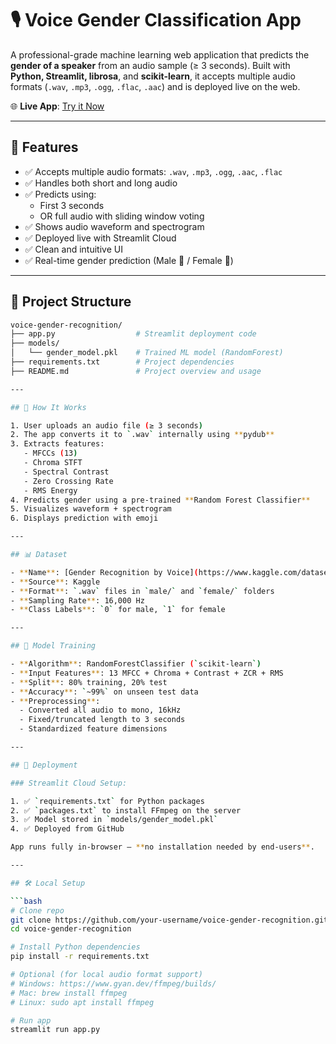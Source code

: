 # 🎙️ Voice Gender Classification App

A professional-grade machine learning web application that predicts the **gender of a speaker** from an audio sample (≥ 3 seconds). Built with **Python, Streamlit, librosa**, and **scikit-learn**, it accepts multiple audio formats (`.wav`, `.mp3`, `.ogg`, `.flac`, `.aac`) and is deployed live on the web.

🌐 **Live App**: [Try it Now](https://gendervoiceclassification-26dw4k2cfugsakhys6vyd8.streamlit.app/)

---

## 📌 Features

- ✅ Accepts multiple audio formats: `.wav`, `.mp3`, `.ogg`, `.aac`, `.flac`
- ✅ Handles both short and long audio
- ✅ Predicts using:
  - First 3 seconds
  - OR full audio with sliding window voting
- ✅ Shows audio waveform and spectrogram
- ✅ Deployed live with Streamlit Cloud
- ✅ Clean and intuitive UI
- ✅ Real-time gender prediction (Male 👨 / Female 👩)

---

## 📂 Project Structure

```bash
voice-gender-recognition/
├── app.py                  # Streamlit deployment code
├── models/
│   └── gender_model.pkl    # Trained ML model (RandomForest)
├── requirements.txt        # Project dependencies
├── README.md               # Project overview and usage

---

## 🎯 How It Works

1. User uploads an audio file (≥ 3 seconds)
2. The app converts it to `.wav` internally using **pydub**
3. Extracts features:
   - MFCCs (13)
   - Chroma STFT
   - Spectral Contrast
   - Zero Crossing Rate
   - RMS Energy
4. Predicts gender using a pre-trained **Random Forest Classifier**
5. Visualizes waveform + spectrogram
6. Displays prediction with emoji

---

## 📊 Dataset

- **Name**: [Gender Recognition by Voice](https://www.kaggle.com/datasets/murtadhanajim/gender-recognition-by-voiceoriginal)
- **Source**: Kaggle
- **Format**: `.wav` files in `male/` and `female/` folders
- **Sampling Rate**: 16,000 Hz
- **Class Labels**: `0` for male, `1` for female

---

## 🧠 Model Training

- **Algorithm**: RandomForestClassifier (`scikit-learn`)
- **Input Features**: 13 MFCC + Chroma + Contrast + ZCR + RMS
- **Split**: 80% training, 20% test
- **Accuracy**: `~99%` on unseen test data
- **Preprocessing**:
  - Converted all audio to mono, 16kHz
  - Fixed/truncated length to 3 seconds
  - Standardized feature dimensions

---

## 🚀 Deployment

### Streamlit Cloud Setup:

1. ✅ `requirements.txt` for Python packages
2. ✅ `packages.txt` to install FFmpeg on the server
3. ✅ Model stored in `models/gender_model.pkl`
4. ✅ Deployed from GitHub

App runs fully in-browser — **no installation needed by end-users**.

---

## 🛠️ Local Setup

```bash
# Clone repo
git clone https://github.com/your-username/voice-gender-recognition.git
cd voice-gender-recognition

# Install Python dependencies
pip install -r requirements.txt

# Optional (for local audio format support)
# Windows: https://www.gyan.dev/ffmpeg/builds/
# Mac: brew install ffmpeg
# Linux: sudo apt install ffmpeg

# Run app
streamlit run app.py

